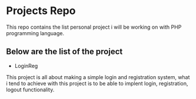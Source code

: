 # Projects Repo

This repo contains the list personal project i will be working on with PHP programming language.

## Below are the list of the project

- LoginReg
<p>This project is all about making a simple login and registration system, what i tend to achieve with this project is to be able to implent login, registration, logout functionality.</p>

